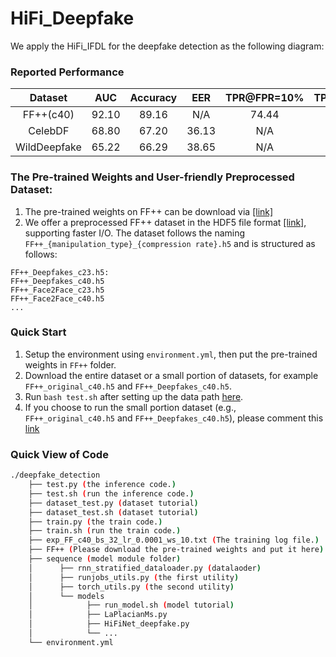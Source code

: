 # HiFi_Deepfake

We apply the HiFi_IFDL for the deepfake detection as the following diagram:

### Reported Performance
<center>
  
| Dataset | AUC | Accuracy | EER | TPR@FPR=**$10$**% |TPR@FPR=**$1$**% | 
|:----:|:----:|:----:|:----:|:----:|:----:|
|FF++(c40)|$92.10$|$89.16$|N/A|$74.44$|$40.85$
|CelebDF|$68.80$|$67.20$|$36.13$|N/A|N/A
|WildDeepfake|$65.22$|$66.29$|$38.65$|N/A|N/A
  
</center>

### The Pre-trained Weights and User-friendly Preprocessed Dataset:
1. The pre-trained weights on FF++ can be download via [[link]](https://drive.google.com/drive/folders/1AElYlVxsahgGIua3m3Kj2VhSc3S7ADLJ?usp=sharing)
2. We offer a preprocessed FF++ dataset in the HDF5 file format [[link]](https://drive.google.com/drive/folders/1ovuurFCkBfmcMq7HKO5ph36U1QyL75UA?usp=sharing), supporting faster I/O. The dataset follows the naming ```FF++_{manipulation_type}_{compression rate}.h5``` and is structured as follows:
```
FF++_Deepfakes_c23.h5:
FF++_Deepfakes_c40.h5
FF++_Face2Face_c23.h5
FF++_Face2Face_c40.h5
...
```

### Quick Start
1. Setup the environment using ```environment.yml```, then put the pre-trained weights in ```FF++``` folder.
2. Download the entire dataset or a small portion of datasets, for example ```FF++_original_c40.h5``` and ```FF++_Deepfakes_c40.h5```.
3. Run `bash test.sh` after setting up the data path [here](https://github.com/CHELSEA234/HiFi_IFDL/blob/main/applications/deepfake_detection/test.py#L106).
4. If you choose to run the small portion dataset (e.g., ```FF++_original_c40.h5``` and ```FF++_Deepfakes_c40.h5```), please comment this [link](https://github.com/CHELSEA234/HiFi_IFDL/blob/main/applications/deepfake_detection/test.py#L34)

### Quick View of Code
```bash
./deepfake_detection
    ├── test.py (the inference code.)
    ├── test.sh (run the inference code.)
    ├── dataset_test.py (dataset tutorial)
    ├── dataset_test.sh (dataset tutorial)
    ├── train.py (the train code.)
    ├── train.sh (run the train code.)
    ├── exp_FF_c40_bs_32_lr_0.0001_ws_10.txt (The training log file.)
    ├── FF++ (Please download the pre-trained weights and put it here)
    ├── sequence (model module folder)
    │      ├── rnn_stratified_dataloader.py (datalaoder)
    │      ├── runjobs_utils.py (the first utility)
    │      ├── torch_utils.py (the second utility)
    │      └── models
    │            ├── run_model.sh (model tutorial)
    │            ├── LaPlacianMs.py
    │            ├── HiFiNet_deepfake.py
    │            └── ...
    └── environment.yml
```
